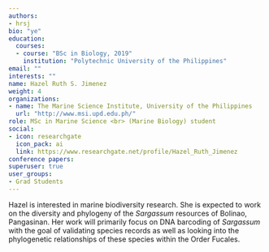 ```yaml
---
authors:
- hrsj
bio: "ye"
education:
  courses:
  - course: "BSc in Biology, 2019"
    institution: "Polytechnic University of the Philippines"
email: ""
interests: ""
name: Hazel Ruth S. Jimenez
weight: 4
organizations:
- name: The Marine Science Institute, University of the Philippines
  url: "http://www.msi.upd.edu.ph/"
role: MSc in Marine Science <br> (Marine Biology) student 
social:
- icon: researchgate
  icon_pack: ai
  link: https://www.researchgate.net/profile/Hazel_Ruth_Jimenez
conference papers:
superuser: true
user_groups:
- Grad Students
---
```


Hazel is interested in marine biodiversity research. She is expected to work on the diversity and phylogeny of the *Sargassum* resources of Bolinao, Pangasinan. Her work will primarily focus on DNA barcoding of *Sargassum* with the goal of validating species records as well as looking into the phylogenetic relationships of these species within the Order Fucales.
